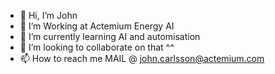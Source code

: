 - 👋 Hi, I’m John
- 👀 I’m Working at Actemium Energy AI
- 🌱 I’m currently learning AI and automisation
- 💞️ I’m looking to collaborate on that ^^
- 📫 How to reach me MAIL @ john.carlsson@actemium.com

<!---
JohnCarlss/JohnCarlss is a ✨ special ✨ repository because its `README.md` (this file) appears on your GitHub profile.
You can click the Preview link to take a look at your changes.
--->
